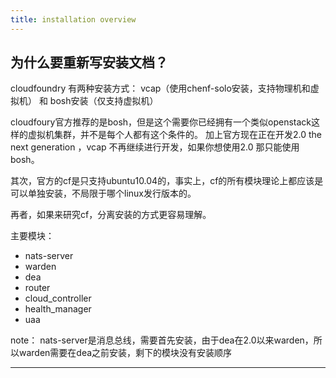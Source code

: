 ```yaml
---
title: installation overview
---
```



## 为什么要重新写安装文档？

cloudfoundry 有两种安装方式： vcap（使用chenf-solo安装，支持物理机和虚拟机） 和 bosh安装（仅支持虚拟机）

cloudfoury官方推荐的是bosh，但是这个需要你已经拥有一个类似openstack这样的虚拟机集群，并不是每个人都有这个条件的。 加上官方现在正在开发2.0 the next generation ，vcap 不再继续进行开发，如果你想使用2.0 那只能使用bosh。


其次，官方的cf是只支持ubuntu10.04的，事实上，cf的所有模块理论上都应该是可以单独安装，不局限于哪个linux发行版本的。

再者，如果来研究cf，分离安装的方式更容易理解。



主要模块：

* nats-server
* warden
* dea
* router
* cloud_controller
* health_manager
* uaa

note： nats-server是消息总线，需要首先安装，由于dea在2.0以来warden，所以warden需要在dea之前安装，剩下的模块没有安装顺序


---
